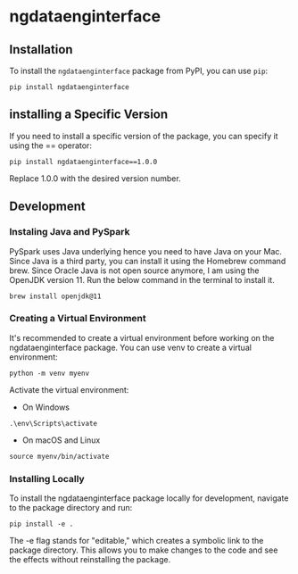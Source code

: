 # ngdataenginterface

## Installation

To install the `ngdataenginterface` package from PyPI, you can use `pip`:

```shell
pip install ngdataenginterface
```

## installing a Specific Version

If you need to install a specific version of the package, you can specify it using the == operator:

```shell 
pip install ngdataenginterface==1.0.0
```

Replace 1.0.0 with the desired version number.

## Development

### Instaling Java and PySpark

PySpark uses Java underlying hence you need to have Java on your Mac. Since Java is a third party, you can install it using the Homebrew command brew. Since Oracle Java is not open source anymore, I am using the OpenJDK version 11. Run the below command in the terminal to install it.

```shell
brew install openjdk@11
```

### Creating a Virtual Environment

It's recommended to create a virtual environment before working on the ngdataenginterface package. You can use venv to create a virtual environment:

```shell
python -m venv myenv
```

Activate the virtual environment:
- On Windows
```shell
.\env\Scripts\activate
```
- On macOS and Linux
```shell
source myenv/bin/activate
```

### Installing Locally

To install the ngdataenginterface package locally for development, navigate to the package directory and run:

```shell
pip install -e .
```

The -e flag stands for "editable," which creates a symbolic link to the package directory. This allows you to make changes to the code and see the effects without reinstalling the package.